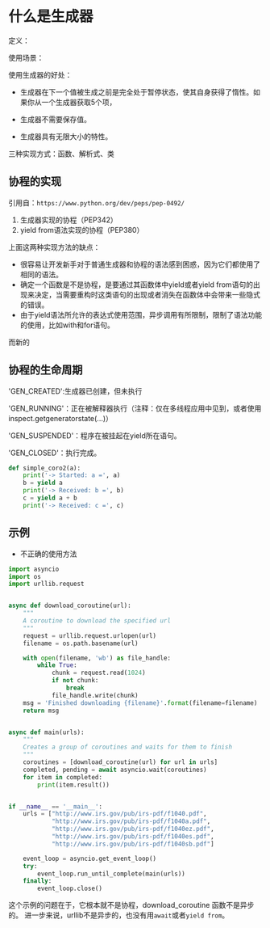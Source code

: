 # 什么是生成器

定义：

使用场景：

使用生成器的好处：

- 生成器在下一个值被生成之前是完全处于暂停状态，使其自身获得了惰性。如果你从一个生成器获取5个项，

- 生成器不需要保存值。

- 生成器具有无限大小的特性。

三种实现方式：函数、解析式、类



## 协程的实现

引用自：`https://www.python.org/dev/peps/pep-0492/`

1. 生成器实现的协程（PEP342）
2. yield from语法实现的协程（PEP380）

上面这两种实现方法的缺点：

- 很容易让开发新手对于普通生成器和协程的语法感到困惑，因为它们都使用了相同的语法。
- 确定一个函数是不是协程，是要通过其函数体中yield或者yield from语句的出现来决定，当需要重构时这类语句的出现或者消失在函数体中会带来一些隐式的错误。
- 由于yield语法所允许的表达式使用范围，异步调用有所限制，限制了语法功能的使用，比如with和for语句。

而新的

## 协程的生命周期

'GEN_CREATED':生成器已创建，但未执行

'GEN_RUNNING'：正在被解释器执行（注释：仅在多线程应用中见到，或者使用inspect.getgeneratorstate(...)）

'GEN_SUSPENDED'：程序在被挂起在yield所在语句。

'GEN_CLOSED'：执行完成。


```python
def simple_coro2(a):
    print('-> Started: a =', a)
    b = yield a
    print('-> Received: b =', b)
    c = yield a + b
    print('-> Received: c =', c)
```

## 示例

- 不正确的使用方法

```python
import asyncio
import os
import urllib.request


async def download_coroutine(url):
    """
    A coroutine to download the specified url
    """
    request = urllib.request.urlopen(url)
    filename = os.path.basename(url)

    with open(filename, 'wb') as file_handle:
        while True:
            chunk = request.read(1024)
            if not chunk:
                break
            file_handle.write(chunk)
    msg = 'Finished downloading {filename}'.format(filename=filename)
    return msg


async def main(urls):
    """
    Creates a group of coroutines and waits for them to finish
    """
    coroutines = [download_coroutine(url) for url in urls]
    completed, pending = await asyncio.wait(coroutines)
    for item in completed:
        print(item.result())


if __name__ == '__main__':
    urls = ["http://www.irs.gov/pub/irs-pdf/f1040.pdf",
            "http://www.irs.gov/pub/irs-pdf/f1040a.pdf",
            "http://www.irs.gov/pub/irs-pdf/f1040ez.pdf",
            "http://www.irs.gov/pub/irs-pdf/f1040es.pdf",
            "http://www.irs.gov/pub/irs-pdf/f1040sb.pdf"]

    event_loop = asyncio.get_event_loop()
    try:
        event_loop.run_until_complete(main(urls))
    finally:
        event_loop.close()
```

这个示例的问题在于，它根本就不是协程，download_coroutine 函数不是异步的。
进一步来说，urllib不是异步的，也没有用`await`或者`yield from`。